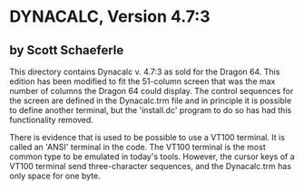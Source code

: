 # DYNACALC, Version 4.7:3
## by Scott Schaeferle

This directory contains Dynacalc v. 4.7:3 as sold for the Dragon 64. This
edition has been modified to fit the 51-column screen that was the max number
of columns the Dragon 64 could display. The control sequences for the screen
are defined in the Dynacalc.trm file and in principle it is possible to define
another terminal, but the 'install.dc' program to do so has had this
functionality removed.

There is evidence that is used to be possible to use a VT100 terminal. It is
called an 'ANSI' terminal in the code. The VT100 terminal is the most common
type to be emulated in today's tools. However, the cursor keys of a VT100
terminal send three-character sequences, and the Dynacalc.trm has only space
for one byte.

